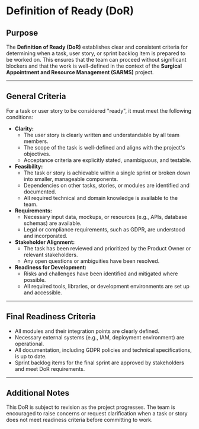 ﻿# Definition of Ready (DoR)

## Purpose
The **Definition of Ready (DoR)** establishes clear and consistent criteria for determining when a task, user story, or sprint backlog item is prepared to be worked on. This ensures that the team can proceed without significant blockers and that the work is well-defined in the context of the **Surgical Appointment and Resource Management (SARMS)** project.

---

## General Criteria
For a task or user story to be considered "ready", it must meet the following conditions:
- **Clarity:**
    - The user story is clearly written and understandable by all team members.
    - The scope of the task is well-defined and aligns with the project's objectives.
    - Acceptance criteria are explicitly stated, unambiguous, and testable.
- **Feasibility:**
    - The task or story is achievable within a single sprint or broken down into smaller, manageable components.
    - Dependencies on other tasks, stories, or modules are identified and documented.
    - All required technical and domain knowledge is available to the team.
- **Requirements:**
    - Necessary input data, mockups, or resources (e.g., APIs, database schemas) are available.
    - Legal or compliance requirements, such as GDPR, are understood and incorporated.
- **Stakeholder Alignment:**
    - The task has been reviewed and prioritized by the Product Owner or relevant stakeholders.
    - Any open questions or ambiguities have been resolved.
- **Readiness for Development:**
    - Risks and challenges have been identified and mitigated where possible.
    - All required tools, libraries, or development environments are set up and accessible.

---

## Final Readiness Criteria
- All modules and their integration points are clearly defined.
- Necessary external systems (e.g., IAM, deployment environment) are operational.
- All documentation, including GDPR policies and technical specifications, is up to date.
- Sprint backlog items for the final sprint are approved by stakeholders and meet DoR requirements.

---

## Additional Notes
This DoR is subject to revision as the project progresses. The team is encouraged to raise concerns or request clarification when a task or story does not meet readiness criteria before committing to work.

